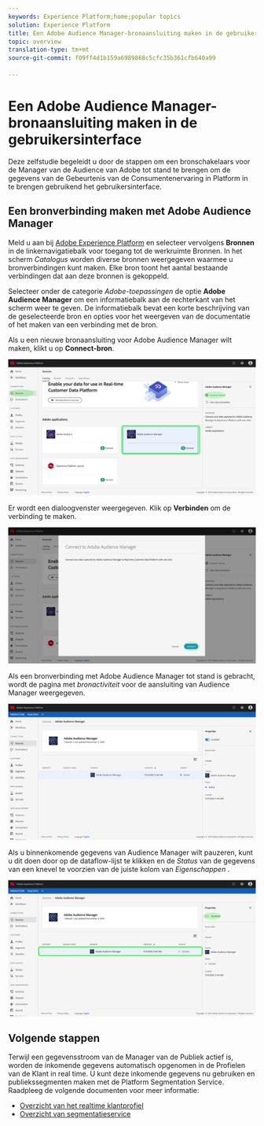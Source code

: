 ```yaml
---
keywords: Experience Platform;home;popular topics
solution: Experience Platform
title: Een Adobe Audience Manager-bronaansluiting maken in de gebruikersinterface
topic: overview
translation-type: tm+mt
source-git-commit: f09ff4d1b159a6989868c5cfc35b361cfb640a99

---
```



# Een Adobe Audience Manager-bronaansluiting maken in de gebruikersinterface

Deze zelfstudie begeleidt u door de stappen om een bronschakelaars voor de Manager van de Audience van Adobe tot stand te brengen om de gegevens van de Gebeurtenis van de Consumentenervaring in Platform in te brengen gebruikend het gebruikersinterface.

## Een bronverbinding maken met Adobe Audience Manager

Meld u aan bij <a href="https://platform.adobe.com" target="_blank">Adobe Experience Platform</a> en selecteer vervolgens **Bronnen** in de linkernavigatiebalk voor toegang tot de werkruimte Bronnen. In het scherm *Catalogus* worden diverse bronnen weergegeven waarmee u bronverbindingen kunt maken. Elke bron toont het aantal bestaande verbindingen dat aan deze bronnen is gekoppeld.

Selecteer onder de categorie *Adobe-toepassingen* de optie **Adobe Audience Manager** om een informatiebalk aan de rechterkant van het scherm weer te geven. De informatiebalk bevat een korte beschrijving van de geselecteerde bron en opties voor het weergeven van de documentatie of het maken van een verbinding met de bron.

Als u een nieuwe bronaansluiting voor Adobe Audience Manager wilt maken, klikt u op **Connect-bron**.

![](../../../../images/tutorials/create/aam/aam_catalog.png)

Er wordt een dialoogvenster weergegeven. Klik op **Verbinden** om de verbinding te maken.

![](../../../../images/tutorials/create/aam/aam_connect_full.png)

Als een bronverbinding met Adobe Audience Manager tot stand is gebracht, wordt de pagina met *bronactiviteit* voor de aansluiting van Audience Manager weergegeven.

![](../../../../images/tutorials/create/aam/aam_flow.png)

Als u binnenkomende gegevens van Audience Manager wilt pauzeren, kunt u dit doen door op de dataflow-lijst te klikken en de *Status* van de gegevens van een knevel te voorzien van de juiste kolom van *Eigenschappen* .

![](../../../../images/tutorials/create/aam/aam_flow_disable.png)

## Volgende stappen

Terwijl een gegevensstroom van de Manager van de Publiek actief is, worden de inkomende gegevens automatisch opgenomen in de Profielen van de Klant in real time. U kunt deze inkomende gegevens nu gebruiken en publiekssegmenten maken met de Platform Segmentation Service. Raadpleeg de volgende documenten voor meer informatie:

- [Overzicht van het realtime klantprofiel](../../../../../profile/home.md)
- [Overzicht van segmentatieservice](../../../../../segmentation/home.md)